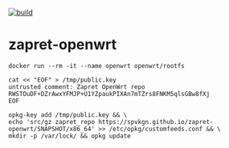 [![build](https://github.com/spvkgn/zapret-openwrt/actions/workflows/build.yml/badge.svg)](https://github.com/spvkgn/zapret-openwrt/actions/workflows/build.yml)
# zapret-openwrt
```
docker run --rm -it --name openwrt openwrt/rootfs
```
```shell
cat << "EOF" > /tmp/public.key
untrusted comment: Zapret OpenWrt repo
RWSTOuDF+DZrAwxYFMJP+U1YZpaukPIXAn7mTZrs8FNKM5qlsGBw8fXj
EOF
```
```shell
opkg-key add /tmp/public.key && \
echo 'src/gz zapret_repo https://spvkgn.github.io/zapret-openwrt/SNAPSHOT/x86_64' >> /etc/opkg/customfeeds.conf && \
mkdir -p /var/lock/ && opkg update
```
